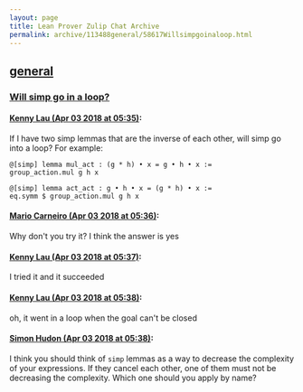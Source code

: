 ```yaml
---
layout: page
title: Lean Prover Zulip Chat Archive 
permalink: archive/113488general/58617Willsimpgoinaloop.html
---
```


## [general](index.html)
### [Will simp go in a loop?](58617Willsimpgoinaloop.html)

#### [Kenny Lau (Apr 03 2018 at 05:35)](https://leanprover.zulipchat.com/#narrow/stream/113488-general/topic/Will%20simp%20go%20in%20a%20loop%3F/near/124558352):
If I have two simp lemmas that are the inverse of each other, will simp go into a loop? For example:
```
@[simp] lemma mul_act : (g * h) • x = g • h • x :=
group_action.mul g h x

@[simp] lemma act_act : g • h • x = (g * h) • x :=
eq.symm $ group_action.mul g h x
```

#### [Mario Carneiro (Apr 03 2018 at 05:36)](https://leanprover.zulipchat.com/#narrow/stream/113488-general/topic/Will%20simp%20go%20in%20a%20loop%3F/near/124558393):
Why don't you try it? I think the answer is yes

#### [Kenny Lau (Apr 03 2018 at 05:37)](https://leanprover.zulipchat.com/#narrow/stream/113488-general/topic/Will%20simp%20go%20in%20a%20loop%3F/near/124558407):
I tried it and it succeeded

#### [Kenny Lau (Apr 03 2018 at 05:38)](https://leanprover.zulipchat.com/#narrow/stream/113488-general/topic/Will%20simp%20go%20in%20a%20loop%3F/near/124558449):
oh, it went in a loop when the goal can't be closed

#### [Simon Hudon (Apr 03 2018 at 05:38)](https://leanprover.zulipchat.com/#narrow/stream/113488-general/topic/Will%20simp%20go%20in%20a%20loop%3F/near/124558451):
I think you should think of `simp` lemmas as a way to decrease the complexity of your expressions. If they cancel each other, one of them must not be decreasing the complexity. Which one should you apply by name?


